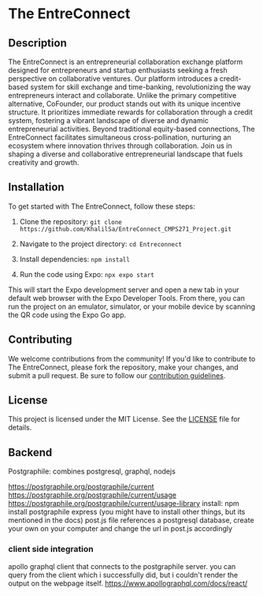 # The EntreConnect

## Description
The EntreConnect is an entrepreneurial collaboration exchange platform designed for entrepreneurs and startup enthusiasts seeking a fresh perspective on collaborative ventures. Our platform introduces a credit-based system for skill exchange and time-banking, revolutionizing the way entrepreneurs interact and collaborate. Unlike the primary competitive alternative, CoFounder, our product stands out with its unique incentive structure. It prioritizes immediate rewards for collaboration through a credit system, fostering a vibrant landscape of diverse and dynamic entrepreneurial activities. Beyond traditional equity-based connections, The EntreConnect facilitates simultaneous cross-pollination, nurturing an ecosystem where innovation thrives through collaboration. Join us in shaping a diverse and collaborative entrepreneurial landscape that fuels creativity and growth.

## Installation
To get started with The EntreConnect, follow these steps:

1. Clone the repository:
`git clone https://github.com/KhalilSa/EntreConnect_CMPS271_Project.git`

2. Navigate to the project directory:
`cd Entreconnect`

3. Install dependencies:
`npm install`

4. Run the code using Expo:
`npx expo start`


This will start the Expo development server and open a new tab in your default web browser with the Expo Developer Tools. From there, you can run the project on an emulator, simulator, or your mobile device by scanning the QR code using the Expo Go app.

## Contributing
We welcome contributions from the community! If you'd like to contribute to The EntreConnect, please fork the repository, make your changes, and submit a pull request. Be sure to follow our [contribution guidelines](CONTRIBUTING.md).

## License
This project is licensed under the MIT License. See the [LICENSE](LICENSE) file for details.

## Backend
Postgraphile: combines postgresql, graphql, nodejs

https://postgraphile.org/postgraphile/current
https://postgraphile.org/postgraphile/current/usage
https://postgraphile.org/postgraphile/current/usage-library
install: npm install postgraphile express (you might have to install other things, but its mentioned in the docs)
post.js file references a postgresql database, create your own on your computer and change the url in post.js accordingly

### client side integration
apollo graphql client that connects to the postgraphile server. you can query from the client which i successfully did, but i couldn't render the output on the webpage itself.
https://www.apollographql.com/docs/react/

